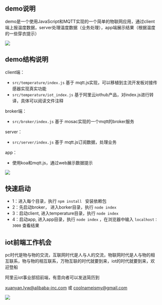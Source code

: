 ## demo说明

demo是一个使用JavaScript和MQTT实现的一个简单的物联网应用，通过client端上报温度数据，server处理温度数据（业务处理），app端展示结果（根据温度的一些穿衣提示）

![](/asset/struct1.png)

## demo结构说明

client端：

-  `src/temperature/index.js` 基于 mqtt.js实现，可以移植到主流开发板对接传感器实现真实功能
-  `src/temperature/iot_index.js` 基于阿里云iothub产品，对index.js进行转译，具体可以阅读文件注释

broker端：

-  `src/broker/index.js` 基于 mosac实现的一个mqtt的broker服务

server：

-  `src/server/index.js` 基于 mqtt.js订阅数据，处理业务

app：

- 使用koa和mqtt.js，通过web展示数据提示

![](/asset/struct2.png)

## 快速启动

- 1：进入每个目录，执行 `npm install ` 安装依赖包
- 2：先启动broker， 进入borker目录，执行 `node index`
- 3：启动client, 进入temperature目录，执行 `node index`
- 4：启动app, 进入app目录，执行 `node index` ，在浏览器中输入 `localhost：3000` 查看结果

## iot前端工作机会

pc时代是物与物的交流，互联网时代是人与人的交流，物联网时代是人与物的相互联系，物与物的相互联系，万物互联的时代就要到来，iot的时代就要到来，欢迎登船

阿里云iot事业部招前端，有意向者可以发送简历到

xuanyan.lyw@alibaba-inc.com 或 coolnameismy@gmail.com

![](/asset/iot.png)


